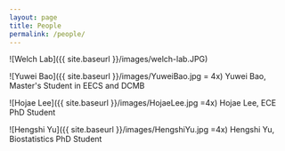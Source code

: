 ```yaml
---
layout: page
title: People
permalink: /people/
---
```


![Welch Lab]({{ site.baseurl }}/images/welch-lab.JPG)

![Yuwei Bao]({{ site.baseurl }}/images/YuweiBao.jpg = 4x) Yuwei Bao, Master's Student in EECS and DCMB

![Hojae Lee]({{ site.baseurl }}/images/HojaeLee.jpg =4x) Hojae Lee, ECE PhD Student

![Hengshi Yu]({{ site.baseurl }}/images/HengshiYu.jpg =4x) Hengshi Yu, Biostatistics PhD Student
